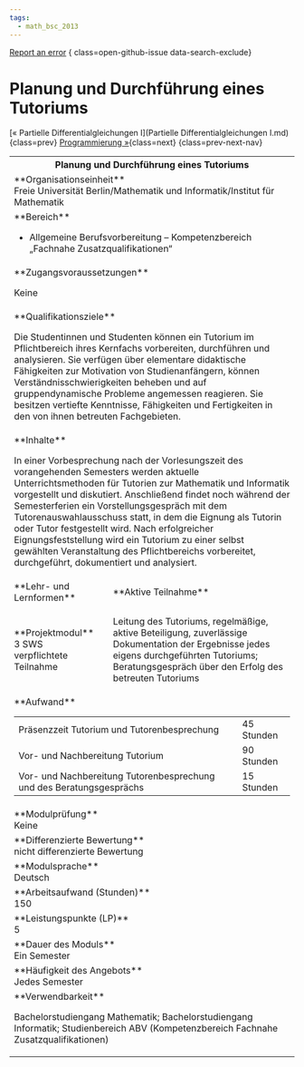 ```yaml
---
tags:
  - math_bsc_2013
---
```

[Report an error](https://github.com/SGSSGene/FUB-SUP/issues/new?title=Error%20in%20%22Planung%20und%20Durchf%C3%BChrung%20eines%20Tutoriums%22&body=There%20seems%20to%20be%20an%20error%20in%20module%20%22Planung%20und%20Durchf%C3%BChrung%20eines%20Tutoriums%22%2E%0A%0A%3CDescribe%20here%20a%20slightly%20more%20detailed%20description%20of%20what%20is%20wrong%3E&labels=bug)
{ class=open-github-issue data-search-exclude}

# Planung und Durchführung eines Tutoriums

[« Partielle Differentialgleichungen I](Partielle Differentialgleichungen I.md){class=prev}
[Programmierung »](Programmierung.md){class=next}
{class=prev-next-nav}

<table markdown id="moduledesc">
<tr markdown class="moduledesc_head"><th colspan="2">Planung und Durchführung eines Tutoriums </th></tr>
<tr markdown><td colspan="2">**Organisationseinheit**   <br>Freie Universität Berlin/Mathematik und Informatik/Institut für Mathematik</td></tr>

<tr markdown><td colspan="2">**Bereich**<br>


- Allgemeine Berufsvorbereitung – Kompetenzbereich „Fachnahe Zusatzqualifikationen“

</td></tr>

<tr markdown><td colspan="2">**Zugangsvoraussetzungen** <br>

Keine


</td></tr>
<tr markdown><td colspan="2">**Qualifikationsziele**    <br>

Die Studentinnen und Studenten können ein Tutorium im Pflichtbereich ihres
Kernfachs vorbereiten, durchführen und analysieren. Sie verfügen über
elementare didaktische Fähigkeiten zur Motivation von Studienanfängern,
können Verständnisschwierigkeiten beheben und auf gruppendynamische Probleme
angemessen reagieren. Sie besitzen vertiefte Kenntnisse, Fähigkeiten und
Fertigkeiten in den von ihnen betreuten Fachgebieten.


</td></tr>
<tr markdown><td colspan="2">**Inhalte**                <br>

In einer Vorbesprechung nach der Vorlesungszeit des vorangehenden Semesters
werden aktuelle Unterrichtsmethoden für Tutorien zur Mathematik und
Informatik vorgestellt und diskutiert. Anschließend findet noch während der
Semesterferien ein Vorstellungsgespräch mit dem Tutorenauswahlausschuss
statt, in dem die Eignung als Tutorin oder Tutor festgestellt wird. Nach
erfolgreicher Eignungsfeststellung wird ein Tutorium zu einer selbst
gewählten Veranstaltung des Pflichtbereichs vorbereitet, durchgeführt,
dokumentiert und analysiert.


</td></tr>

<tr markdown><td>**Lehr- und Lernformen**</td><td>**Aktive Teilnahme**</td></tr>
<tr markdown><td> **Projektmodul** <br>3 SWS <br> verpflichtete Teilnahme</td><td>

Leitung des Tutoriums, regelmäßige, aktive Beteiligung, zuverlässige Dokumentation der Ergebnisse jedes eigens durchgeführten Tutoriums; Beratungsgespräch über den Erfolg des betreuten Tutoriums
</td></tr>
<tr markdown><td colspan="2">**Aufwand**                <br>
<table class="aufwand_table">
<tr><td>Präsenzzeit Tutorium und Tutorenbesprechung</td><td>45 Stunden</td></tr>
<tr><td>Vor- und Nachbereitung Tutorium</td><td>90 Stunden</td></tr>
<tr><td>Vor- und Nachbereitung Tutorenbesprechung und des Beratungsgesprächs</td><td>15 Stunden</td></tr>
</table>

</td></tr>
<tr markdown><td colspan="2">**Modulprüfung**             <br>Keine


</td></tr>
<tr markdown><td colspan="2">**Differenzierte Bewertung** <br>nicht differenzierte Bewertung

</td></tr>
<tr markdown><td colspan="2">**Modulsprache**             <br>Deutsch</td></tr>
<tr markdown><td colspan="2">**Arbeitsaufwand (Stunden)** <br>150</td></tr>
<tr markdown><td colspan="2">**Leistungspunkte (LP)**     <br>5</td></tr>
<tr markdown><td colspan="2">**Dauer des Moduls**         <br>Ein Semester</td></tr>
<tr markdown><td colspan="2">**Häufigkeit des Angebots**  <br>Jedes Semester</td></tr>
<tr markdown><td colspan="2">**Verwendbarkeit**           <br>

Bachelorstudiengang Mathematik; Bachelorstudiengang Informatik;
Studienbereich ABV (Kompetenzbereich Fachnahe Zusatzqualifikationen)


</td></tr>


</table>
